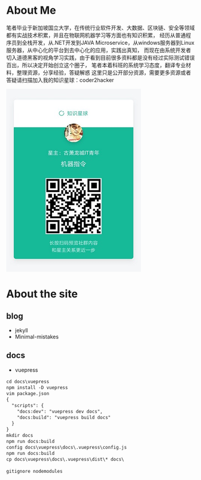 
# About Me

笔者毕业于新加坡国立大学，在传统行业软件开发、大数据、区块链、安全等领域都有实战技术积累，并且在物联网机器学习等方面也有知识积累，
经历从普通程序员到全栈开发，从.NET开发到JAVA Microservice，从windows服务器到Linux服务器，从中心化的平台到去中心化的应用，实践出真知，
而现在由系统开发者切入道德黑客的视角学习实践，由于看到目前很多资料都是没有经过实际测试错误百出，所以决定开始创立这个圈子，
笔者本着科班的系统学习态度，翻译专业材料，整理资源，分享经验，答疑解惑
这里只是公开部分资源，需要更多资源或者答疑请扫描加入我的知识星球：coder2hacker

![](/docs/resources/images/zhishixingqiu.jpg)

# About the site

## blog

- jekyll
- Minimal-mistakes

## docs

- vuepress
```
cd docs\vuepress
npm install -D vuepress
vim package.json
{
  "scripts": {
    "docs:dev": "vuepress dev docs",
    "docs:build": "vuepress build docs"
  }
}
mkdir docs
npm run docs:build
config docs\vuepress\docs\.vuepress\config.js
npm run docs:build
cp docs\vuepress\docs\.vuepress\dist\* docs\

gitignore nodemodules
```